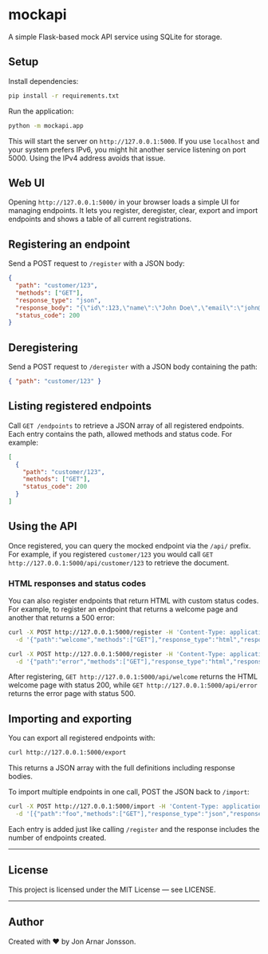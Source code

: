 # mockapi

A simple Flask-based mock API service using SQLite for storage.

## Setup

Install dependencies:

```bash
pip install -r requirements.txt
```

Run the application:

```bash
python -m mockapi.app
```

This will start the server on `http://127.0.0.1:5000`. If you use
`localhost` and your system prefers IPv6, you might hit another service
listening on port 5000. Using the IPv4 address avoids that issue.

## Web UI

Opening `http://127.0.0.1:5000/` in your browser loads a simple UI for
managing endpoints. It lets you register, deregister, clear, export and
import endpoints and shows a table of all current registrations.

## Registering an endpoint

Send a POST request to `/register` with a JSON body:

```json
{
  "path": "customer/123",
  "methods": ["GET"],
  "response_type": "json",
  "response_body": "{\"id\":123,\"name\":\"John Doe\",\"email\":\"john@doe.com\"}",
  "status_code": 200
}
```

## Deregistering

Send a POST request to `/deregister` with a JSON body containing the path:

```json
{ "path": "customer/123" }
```

## Listing registered endpoints

Call `GET /endpoints` to retrieve a JSON array of all registered endpoints.
Each entry contains the path, allowed methods and status code. For example:

```json
[
  {
    "path": "customer/123",
    "methods": ["GET"],
    "status_code": 200
  }
]
```

## Using the API

Once registered, you can query the mocked endpoint via the `/api/` prefix.
For example, if you registered `customer/123` you would call
`GET http://127.0.0.1:5000/api/customer/123` to retrieve the document.

### HTML responses and status codes

You can also register endpoints that return HTML with custom status codes. For
example, to register an endpoint that returns a welcome page and another that
returns a 500 error:

```bash
curl -X POST http://127.0.0.1:5000/register -H 'Content-Type: application/json' \
  -d '{"path":"welcome","methods":["GET"],"response_type":"html","response_body":"<h1>Welcome</h1>","status_code":200}'

curl -X POST http://127.0.0.1:5000/register -H 'Content-Type: application/json' \
  -d '{"path":"error","methods":["GET"],"response_type":"html","response_body":"<h1>Internal Server Error</h1>","status_code":500}'
```

After registering, `GET http://127.0.0.1:5000/api/welcome` returns the HTML
welcome page with status 200, while
`GET http://127.0.0.1:5000/api/error` returns the error page with status 500.

## Importing and exporting

You can export all registered endpoints with:

```bash
curl http://127.0.0.1:5000/export
```

This returns a JSON array with the full definitions including response bodies.

To import multiple endpoints in one call, POST the JSON back to `/import`:

```bash
curl -X POST http://127.0.0.1:5000/import -H 'Content-Type: application/json' \
  -d '[{"path":"foo","methods":["GET"],"response_type":"json","response_body":"{}","status_code":200}]'
```

Each entry is added just like calling `/register` and the response includes the
number of endpoints created.

---

## License

This project is licensed under the MIT License — see LICENSE.

---

## Author

Created with ❤️  by Jon Arnar Jonsson.

